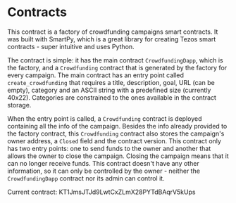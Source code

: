 # Contracts

This contract is a factory of crowdfunding campaigns smart contracts. It was built with SmartPy, which is a great library for creating Tezos smart contracts - super intuitive and uses Python.

The contract is simple: it has the main contract `CrowdfundingDapp`, which is the factory, and a `Crowdfunding` contract that is generated by the factory for every campaign. The main contract has an entry point called `create_crowdfunding` that requires a title, description, goal, URL (can be empty), category and an ASCII string with a predefined size (currently 40x22). Categories are constrained to the ones available in the contract storage.

When the entry point is called, a `Crowdfunding` contract is deployed containing all the info of the campaign. Besides the info already provided to the factory contract, this `Crowdfunding` contract also stores the campaign's owner address, a `Closed` field and the contract version. This contract only has two entry points: one to send funds to the owner and another that allows the owner to close the campaign. Closing the campaign means that it can no longer receive funds. This contract doesn't have any other information, so it can only be controlled by the owner - neither the `CrowdfundingDapp` contract nor its admin can control it.

Current contract: KT1JmsJTJd9LwtCxZLmX28PYTdBAqrV5kUps


